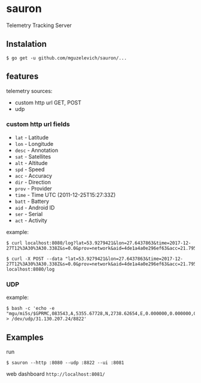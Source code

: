 # sauron

Telemetry Tracking Server

## Instalation

```
$ go get -u github.com/mguzelevich/sauron/...
```

## features

telemetry sources:

- custom http url GET, POST
- udp

### custom http url fields

- `lat` - Latitude
- `lon` - Longitude
- `desc` - Annotation
- `sat` - Satellites
- `alt` - Altitude
- `spd` - Speed
- `acc` - Accuracy
- `dir` - Direction
- `prov` - Provider
- `time` - Time UTC (2011-12-25T15:27:33Z)
- `batt` - Battery
- `aid` - Android ID
- `ser` - Serial
- `act` - Activity

example:

```
$ curl localhost:8080/log?lat=53.9279421&lon=27.6437863&time=2017-12-27T12%3A30%3A30.338Z&s=0.0&prov=network&aid=4de1a4a0e296ef63&acc=21.795000076293945

$ curl -X POST --data "lat=53.9279421&lon=27.6437863&time=2017-12-27T12%3A30%3A30.338Z&s=0.0&prov=network&aid=4de1a4a0e296ef63&acc=21.795000076293945" localhost:8080/log
```

### UDP

example:

```
$ bash -c 'echo -e "mgu/mi5s/$GPRMC,083543,A,5355.67728,N,2738.62654,E,0.000000,0.000000,050118,,*2E" > /dev/udp/31.130.207.24/8822'
```

## Examples

run 

```
$ sauron --http :8080 --udp :8822 --ui :8081
```

web dashboard `http://localhost:8081/`


